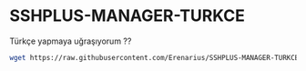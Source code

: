 # SSHPLUS-MANAGER-TURKCE
Türkçe yapmaya uğraşıyorum ??

```bash
wget https://raw.githubusercontent.com/Erenarius/SSHPLUS-MANAGER-TURKCE/master/Plus && chmod +x Plus* && ./Plus*
```
